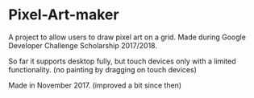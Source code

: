# Pixel-Art-maker

A project to allow users to draw pixel art on a grid. Made during Google Developer Challenge Scholarship 2017/2018.


So far it supports desktop fully, but touch devices only with a limited functionality. (no painting by dragging on touch devices)


Made in November 2017. (improved a bit since then)
